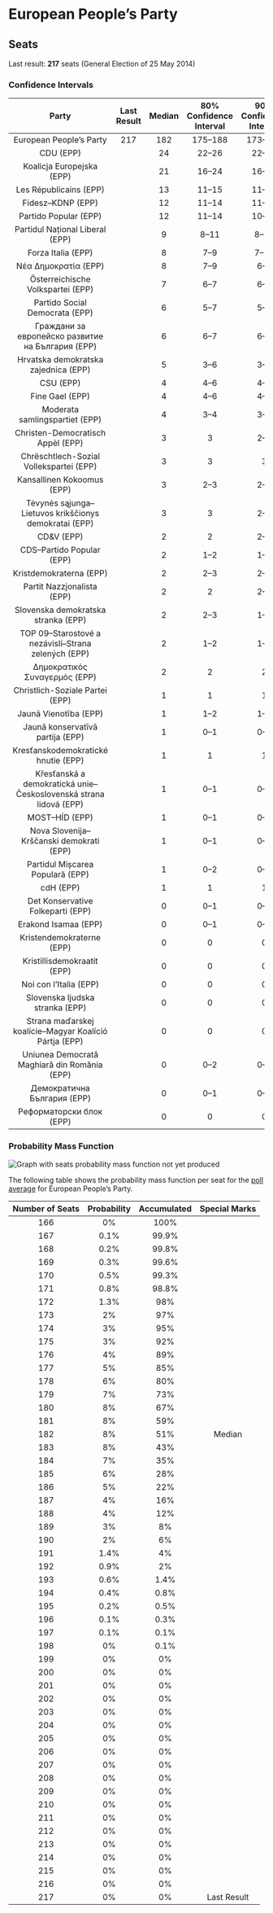 # European People’s Party

## Seats

Last result: **217** seats (General Election of 25 May 2014)

### Confidence Intervals

| Party | Last Result | Median | 80% Confidence Interval | 90% Confidence Interval | 95% Confidence Interval | 99% Confidence Interval |
|:-----:|:-----------:|:------:|:-----------------------:|:-----------------------:|:-----------------------:|:-----------------------:|
| European People’s Party | 217 | 182 | 175–188 | 173–190 | 172–191 | 169–194 |
| CDU (EPP) | | 24 | 22–26 | 22–27 | 21–28 | 21–29 |
| Koalicja Europejska (EPP) | | 21 | 16–24 | 16–24 | 15–25 | 14–26 |
| Les Républicains (EPP) | | 13 | 11–15 | 11–16 | 11–16 | 10–16 |
| Fidesz–KDNP (EPP) | | 12 | 11–14 | 11–14 | 11–14 | 11–14 |
| Partido Popular (EPP) | | 12 | 11–14 | 10–15 | 10–16 | 10–17 |
| Partidul Național Liberal (EPP) | | 9 | 8–11 | 8–12 | 8–12 | 7–12 |
| Forza Italia (EPP) | | 8 | 7–9 | 7–10 | 6–10 | 6–11 |
| Νέα Δημοκρατία (EPP) | | 8 | 7–9 | 6–9 | 6–9 | 6–10 |
| Österreichische Volkspartei (EPP) | | 7 | 6–7 | 6–8 | 5–8 | 5–8 |
| Partido Social Democrata (EPP) | | 6 | 5–7 | 5–7 | 5–7 | 5–8 |
| Граждани за европейско развитие на България (EPP) | | 6 | 6–7 | 6–7 | 6–8 | 5–8 |
| Hrvatska demokratska zajednica (EPP) | | 5 | 3–6 | 3–6 | 3–6 | 3–6 |
| CSU (EPP) | | 4 | 4–6 | 4–6 | 3–6 | 3–7 |
| Fine Gael (EPP) | | 4 | 4–6 | 4–7 | 4–7 | 4–7 |
| Moderata samlingspartiet (EPP) | | 4 | 3–4 | 3–4 | 3–4 | 3–5 |
| Christen-Democratisch Appèl (EPP) | | 3 | 3 | 2–3 | 2–4 | 2–4 |
| Chrëschtlech-Sozial Vollekspartei (EPP) | | 3 | 3 | 3 | 3 | 3 |
| Kansallinen Kokoomus (EPP) | | 3 | 2–3 | 2–3 | 2–3 | 2–4 |
| Tėvynės sąjunga–Lietuvos krikščionys demokratai (EPP) | | 3 | 3 | 2–3 | 2–3 | 2–3 |
| CD&V (EPP) | | 2 | 2 | 2–3 | 2–3 | 2–3 |
| CDS–Partido Popular (EPP) | | 2 | 1–2 | 1–2 | 1–2 | 1–2 |
| Kristdemokraterna (EPP) | | 2 | 2–3 | 2–3 | 2–3 | 2–3 |
| Partit Nazzjonalista (EPP) | | 2 | 2 | 2–3 | 2–3 | 2–3 |
| Slovenska demokratska stranka (EPP) | | 2 | 2–3 | 1–3 | 1–4 | 1–4 |
| TOP 09–Starostové a nezávislí–Strana zelených (EPP) | | 2 | 1–2 | 1–2 | 1–3 | 1–3 |
| Δημοκρατικός Συναγερμός (EPP) | | 2 | 2 | 2 | 2 | 2–3 |
| Christlich-Soziale Partei (EPP) | | 1 | 1 | 1 | 1 | 1 |
| Jaunā Vienotība (EPP) | | 1 | 1–2 | 1–2 | 1–3 | 1–3 |
| Jaunā konservatīvā partija (EPP) | | 1 | 0–1 | 0–1 | 0–1 | 0–1 |
| Kresťanskodemokratické hnutie (EPP) | | 1 | 1 | 1 | 1 | 1–2 |
| Křesťanská a demokratická unie–Československá strana lidová (EPP) | | 1 | 0–1 | 0–1 | 0–1 | 0–1 |
| MOST–HÍD (EPP) | | 1 | 0–1 | 0–1 | 0–1 | 0–1 |
| Nova Slovenija–Krščanski demokrati (EPP) | | 1 | 0–1 | 0–1 | 0–1 | 0–1 |
| Partidul Mișcarea Populară (EPP) | | 1 | 0–2 | 0–2 | 0–2 | 0–3 |
| cdH (EPP) | | 1 | 1 | 1 | 1 | 0–1 |
| Det Konservative Folkeparti (EPP) | | 0 | 0–1 | 0–1 | 0–1 | 0–1 |
| Erakond Isamaa (EPP) | | 0 | 0–1 | 0–1 | 0–1 | 0–1 |
| Kristendemokraterne (EPP) | | 0 | 0 | 0 | 0 | 0 |
| Kristillisdemokraatit (EPP) | | 0 | 0 | 0 | 0–1 | 0–1 |
| Noi con l’Italia (EPP) | | 0 | 0 | 0 | 0 | 0 |
| Slovenska ljudska stranka (EPP) | | 0 | 0 | 0 | 0 | 0 |
| Strana maďarskej koalície–Magyar Koalíció Pártja (EPP) | | 0 | 0 | 0 | 0 | 0 |
| Uniunea Democrată Maghiară din România (EPP) | | 0 | 0–2 | 0–2 | 0–2 | 0–2 |
| Демократична България (EPP) | | 0 | 0–1 | 0–1 | 0–1 | 0–1 |
| Реформаторски блок (EPP) | | 0 | 0 | 0 | 0 | 0 |

### Probability Mass Function

![Graph with seats probability mass function not yet produced](average-2019-04-23-seats-pmf-europeanpeople’sparty.png "Seats Probability Mass Function")

The following table shows the probability mass function per seat for the [poll average](average-2019-04-23.html) for European People’s Party.

| Number of Seats | Probability | Accumulated | Special Marks |
|:---------------:|:-----------:|:-----------:|:-------------:|
| 166 | 0% | 100% |  |
| 167 | 0.1% | 99.9% |  |
| 168 | 0.2% | 99.8% |  |
| 169 | 0.3% | 99.6% |  |
| 170 | 0.5% | 99.3% |  |
| 171 | 0.8% | 98.8% |  |
| 172 | 1.3% | 98% |  |
| 173 | 2% | 97% |  |
| 174 | 3% | 95% |  |
| 175 | 3% | 92% |  |
| 176 | 4% | 89% |  |
| 177 | 5% | 85% |  |
| 178 | 6% | 80% |  |
| 179 | 7% | 73% |  |
| 180 | 8% | 67% |  |
| 181 | 8% | 59% |  |
| 182 | 8% | 51% | Median |
| 183 | 8% | 43% |  |
| 184 | 7% | 35% |  |
| 185 | 6% | 28% |  |
| 186 | 5% | 22% |  |
| 187 | 4% | 16% |  |
| 188 | 4% | 12% |  |
| 189 | 3% | 8% |  |
| 190 | 2% | 6% |  |
| 191 | 1.4% | 4% |  |
| 192 | 0.9% | 2% |  |
| 193 | 0.6% | 1.4% |  |
| 194 | 0.4% | 0.8% |  |
| 195 | 0.2% | 0.5% |  |
| 196 | 0.1% | 0.3% |  |
| 197 | 0.1% | 0.1% |  |
| 198 | 0% | 0.1% |  |
| 199 | 0% | 0% |  |
| 200 | 0% | 0% |  |
| 201 | 0% | 0% |  |
| 202 | 0% | 0% |  |
| 203 | 0% | 0% |  |
| 204 | 0% | 0% |  |
| 205 | 0% | 0% |  |
| 206 | 0% | 0% |  |
| 207 | 0% | 0% |  |
| 208 | 0% | 0% |  |
| 209 | 0% | 0% |  |
| 210 | 0% | 0% |  |
| 211 | 0% | 0% |  |
| 212 | 0% | 0% |  |
| 213 | 0% | 0% |  |
| 214 | 0% | 0% |  |
| 215 | 0% | 0% |  |
| 216 | 0% | 0% |  |
| 217 | 0% | 0% | Last Result |


